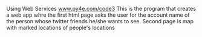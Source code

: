 Using Web Services
www.py4e.com/code3
This is the program that creates a web app whre the first html page asks the user for the account name
of the person whose twitter friends he/she wants to see.
Second page is map with marked locations of people's locations
